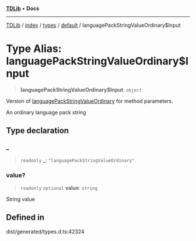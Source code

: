 [**TDLib**](../../../../../../README.md) • **Docs**

***

[TDLib](../../../../../../modules.md) / [index](../../../../../README.md) / [types](../../../README.md) / [default](../README.md) / languagePackStringValueOrdinary$Input

# Type Alias: languagePackStringValueOrdinary$Input

> **languagePackStringValueOrdinary$Input**: `object`

Version of [languagePackStringValueOrdinary](languagePackStringValueOrdinary.md) for method parameters.

An ordinary language pack string

## Type declaration

### \_

> `readonly` **\_**: `"languagePackStringValueOrdinary"`

### value?

> `readonly` `optional` **value**: `string`

String value

## Defined in

dist/generated/types.d.ts:42324
